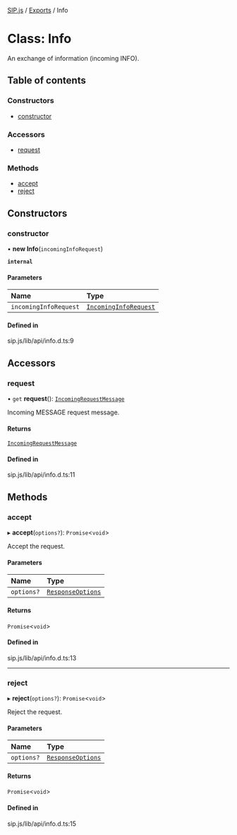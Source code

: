[SIP.js](../README.md) / [Exports](../modules.md) / Info

# Class: Info

An exchange of information (incoming INFO).

## Table of contents

### Constructors

- [constructor](Info.md#constructor)

### Accessors

- [request](Info.md#request)

### Methods

- [accept](Info.md#accept)
- [reject](Info.md#reject)

## Constructors

### constructor

• **new Info**(`incomingInfoRequest`)

**`internal`**

#### Parameters

| Name | Type |
| :------ | :------ |
| `incomingInfoRequest` | [`IncomingInfoRequest`](../interfaces/IncomingInfoRequest.md) |

#### Defined in

sip.js/lib/api/info.d.ts:9

## Accessors

### request

• `get` **request**(): [`IncomingRequestMessage`](IncomingRequestMessage.md)

Incoming MESSAGE request message.

#### Returns

[`IncomingRequestMessage`](IncomingRequestMessage.md)

#### Defined in

sip.js/lib/api/info.d.ts:11

## Methods

### accept

▸ **accept**(`options?`): `Promise`<`void`\>

Accept the request.

#### Parameters

| Name | Type |
| :------ | :------ |
| `options?` | [`ResponseOptions`](../interfaces/ResponseOptions.md) |

#### Returns

`Promise`<`void`\>

#### Defined in

sip.js/lib/api/info.d.ts:13

___

### reject

▸ **reject**(`options?`): `Promise`<`void`\>

Reject the request.

#### Parameters

| Name | Type |
| :------ | :------ |
| `options?` | [`ResponseOptions`](../interfaces/ResponseOptions.md) |

#### Returns

`Promise`<`void`\>

#### Defined in

sip.js/lib/api/info.d.ts:15
